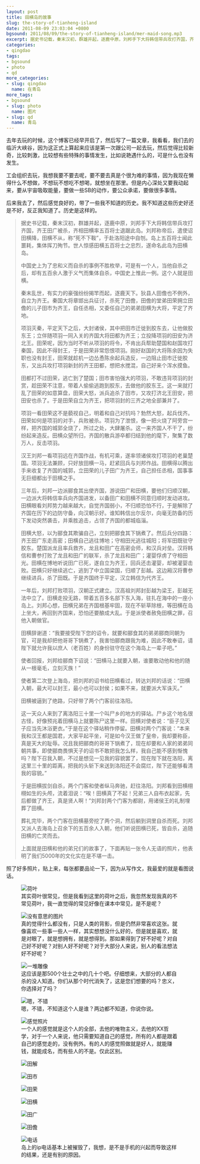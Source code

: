```yaml
---
layout: post
title: 田横岛的故事
slug: the-story-of-tianheng-island
date: 2011-08-09 23:03:04 +0800
bgsound: 2011/08/09/the-story-of-tianheng-island/mer-maid-song.mp3
excerpt: 据史书记载，秦末汉初，群雄并起，逐鹿中原，刘邦手下大将韩信带兵攻打齐国，齐王田广被杀，齐相田横率五百将士退踞此岛。刘邦称帝后，遣使诏田横降，田横不从，称死不下鞍，于赴洛阳途中自刎。岛上五百将士闻此噩耗，集体挥刀殉节。世人惊感田横五百将士之忠烈，遂命名此岛为田横岛。
categories:
- qingdao
tags:
- bgsound
- photo
- qd
more_categories:
- slug: qingdao
  name: 在青岛
more_tags:
- bgsound
- slug: photo
  name: 图片
- slug: qd
  name: 青岛
---
```


去年去玩的时候，这个博客已经早开启了，然后写了一篇文章，我看看，我们去的临沂大峡谷，因为这正式上算起来应该是第一次跟公司一起去玩，然后觉得比较新奇，比较刺激，比较想有些特殊的事情发生，比如说艳遇什么的，可是什么也没有发生。

工会组织去玩，我想我要不要去呢，要不要去真是个很为难的事情，因为我现在懒得什么不想做，不想玩不想吃不想喝，就想坐在那里。但是内心深处又要我动起来，要从宇宙吸取能量，要做一些SB的动作，要公众承诺，要做很多事情。

后来我去了，然后感觉良好的，带了一些我不知道的历史。我不知道这些历史好还是不好，反正我知道了。历史是这样的。

> 据史书记载，秦末汉初，群雄并起，逐鹿中原，刘邦手下大将韩信带兵攻打齐国，齐王田广被杀，齐相田横率五百将士退踞此岛。刘邦称帝后，遣使诏田横降，田横不从，称“死不下鞍”，于赴洛阳途中自刎。岛上五百将士闻此噩耗，集体挥刀殉节。世人惊感田横五百将士之忠烈，遂命名此岛为田横岛。
>
> 中国史上为了忠和义而自杀的事例不胜枚举，可是有一个人，当他自杀之后，却有五百余人激于义气而集体自杀，中国史上惟此一例。这个人就是田横。
>
> 秦末乱世，有实力的豪强纷纷揭竿而起，逐鹿天下。狄县人田儋也不例外，自立为齐王。秦国大将章邯出兵征讨，杀死了田儋，田儋的堂弟田荣拥立田儋的儿子田市为齐王，自任丞相，又委任自己的弟弟田横为大将，平定了齐地。
>
> 项羽灭秦，平定天下之后，大封诸侯，其中把田市迁徙到胶东去，让他做胶东王；立伴随项羽一同入关的齐国大将田都为齐王；立投降项羽的田安为济北王。田荣呢，因为当时不听从项羽的将令，不肯出兵帮助楚国和赵国攻打秦国，因此不得封王，于是田荣非常怨恨项羽。刚好赵国的大将陈余因为失职也没有封王，田荣就趁机一边怂恿陈余起兵造反，一边阻止田市迁徙胶东，又出兵攻打项羽新封的齐王田都，想把水搅混，自己好来个浑水摸鱼。
>
> 田都打不过田荣，逃亡到了楚国；田市害怕强大的项羽，不敢违背项羽的封赏，趁田荣不注意，带着人偷偷逃跑到胶东，去做他的胶东王。这一来就打乱了田荣的如意算盘，田荣大怒，派兵追杀了田市，又攻打济北王田安，把田安也杀了。于是田荣自立为齐王，把项羽封的三齐之地全部兼并了。
>
> 项羽一看田荣这不是藐视自己，明着和自己对抗吗？勃然大怒，起兵伐齐。田荣如何是项羽的对手，兵败被杀。项羽为了泄恨，像一把火烧了阿旁宫一样，把齐国的城郭全烧了，所过之处，大肆屠杀。这一来齐国人不干了，纷纷起来造反。田横众望所归，齐国的散兵游卒都归结到他的麾下，聚集了数万人，反击项羽。
>
> 汉王刘邦一看项羽远在齐国作战，有机可乘，遂率领诸侯攻打项羽的老巢楚国。项羽无法兼顾，只好放田横一马，赶紧回兵与刘邦作战。田横得以腾出手来收复了齐国的城郭，立田荣的儿子田广为齐王，自己担任丞相，国事事无巨细都出于田横之手。
>
> 三年后，刘邦一边派郦食其出使齐国，游说田广和田横，要他们归顺汉朝，一边派大将韩信率兵向齐国进发，以备田广和田横不同意归顺时发动进攻。田横眼看刘邦势力越来越大，自觉齐国弱小，不归顺恐怕不行，于是解除了齐国在历下的边防守备，向汉朝示好。谁知韩信出尔反尔，向毫无防备的历下发动突然袭击，并乘胜追击，占领了齐国的都城临淄。
>
> 田横大怒，以为郦食其欺骗自己，立刻把郦食其下锅煮了。然后兵分四路：齐王田广东走高密；田横自己逃往博地；守相田光逃往城阳；将军田既驻守胶东。楚国派龙且率兵救齐，龙且和田广在高密会师，和汉兵对垒。汉将韩信和曹参打败了龙且和田广的联军，杀了龙且和田广；灌婴俘虏了守相田光。田横在博地听说田广已死，遂自立为齐王，回兵还击灌婴，却被灌婴击败。田横只好继续逃亡，逃到了中立国梁国，归顺了彭越。这边厢汉将曹参继续进兵，杀了田既。于是齐国终于平定，汉立韩信为代齐王。
>
> 一年后，刘邦打败项羽，汉朝正式建立。汉高祖刘邦封彭越为梁王，彭越无法中立了。田横走投无路，带着五百多名部下东入海，驻扎在海中的一座小岛上。刘邦心想，田横兄弟在齐国根基牢固，现在不斩草除根，等田横在岛上坐大，再回到齐国来，恐怕还要酿成大乱。于是派使者赦免田横之罪，召他入朝做官。
>
> 田横辞谢道：“我要接受陛下您的诏令，就要和郦食其的弟弟郦商同朝为官，可是我却把他哥哥下锅煮了，我害怕郦商跟我为难，因此不敢奉诏，请陛下就允许我以庶人（老百姓）的身份驻守在这个海岛上一辈子吧。”
>
> 使者回报，刘邦给郦商下诏说：“田横马上就要入朝，谁要敢动他和他的随从一根毫毛，立刻灭族！”
>
> 使者第二次登上海岛，把刘邦的诏书给田横看过，转达刘邦的话说：“田横入朝，最大可以封王，最小也可以封侯；如果不来，就要派大军诛灭。”
>
> 田横被逼到了绝路，只好带了两个门客前往洛阳。
>
> 这一天众人来到了离洛阳三十里一个叫尸乡的地方的驿站。尸乡这个地名很古怪，好像预兆着田横马上就要陈尸这里一样。田横对使者说：“臣子见天子应当先沐浴更衣。”于是在这个驿站稍作停留。田横对两个门客说：“本来我和汉王都是国君，大家平起平坐，可是如今汉王做了皇帝，我却要称臣，真是天大的耻辱。况且我把郦商的哥哥下锅煮了，现在却要和人家的弟弟同朝共事，即使郦商畏惧天子的诏书不敢把我怎么样，我自己能不感到惭愧吗？陛下召我入朝，不过是想见一见我的容貌罢了，现在陛下就在洛阳，离这里三十里的距离，把我的头斩下来送到洛阳还不会腐烂，陛下还能够看清我的容貌。”
>
> 于是田横拔剑自杀，两个门客和使者纵马奔驰，赶往洛阳。刘邦看到田横栩栩如生的头颅，流着泪说：“唉！田横真了不起！兄弟三人自布衣起家，先后都做了齐王，真是贤人啊！”刘邦封两个门客为都尉，用诸侯王的礼制埋葬了田横。
>
> 葬礼完毕，两个门客在田横墓旁挖了两个洞，然后躺到洞里自杀而死。刘邦又派人去海岛上召余下的五百余人入朝，他们听说田横已死，皆自杀，追随田横的亡灵而去。
>
> 上面就是田横和他的弟兄们的故事了，下面再贴一张令人无语的照片，他表明了我们5000年的文化实在是不堪一击。



照了好多照片，贴上来，每张都要品论一下，因为从写作文，我最爱的就是看图说话。

<figure>
	<img src="{{ site.path.uploads }}2011/08/09/the-story-of-tianheng-island/heye.jpg" alt="荷叶" />
	<figcaption>
		其实荷叶很常见，但是我看到这里的荷叶之后，我忽然发现我真的不常见荷叶，我一直觉得的常见好像在课本中常见，是不是呢？
	</figcaption>
</figure>

<figure>
	<img src="{{ site.path.uploads }}2011/08/09/the-story-of-tianheng-island/nothing.jpg" alt="没有意思的图片" />
	<figcaption>
		真的觉得什么都没有，只是人类的背影，但是仍然非常喜欢这张。就像喜欢一些事一些人一样，其实想想没什么好的，但是就是喜欢，就是对眼了，就是想拥有，就是想得到。那如果得到了好不好呢？对自己好不好呢？对别人好不好呢？对于大部分人来说，别人的看法想法好不好呢？
	</figcaption>
</figure>

<figure>
	<img src="{{ site.path.uploads }}2011/08/09/the-story-of-tianheng-island/diaoxiang.jpg" alt="一堆雕像" />
	<figcaption>
		这应该是那500个壮士之中的几十个吧。仔细想来，大部分的人都自杀的没人知道。你们从那个时代消失了，这是您们想要的吗？忠义，你选择对了吗？
	</figcaption>
</figure>

<figure>
	<img src="{{ site.path.uploads }}2011/08/09/the-story-of-tianheng-island/zibao.jpg" alt="嗯，不错" />
	<figcaption>
		嗯，不错，不知道这个人是谁？两边都不知道，你说你说。
	</figcaption>
</figure>

<figure>
	<img src="{{ site.path.uploads }}2011/08/09/the-story-of-tianheng-island/feeling.jpg" alt="感觉照片" />
	<figcaption>
		一个人的感觉就是这个人的全部，去他的唯物主义，去他的XX哲学，对于一个人来说，他只需要知道自己的感觉，所有的人都是跟着自己的感觉走的，没有例外。有的人的感觉照做就是好人，就能赚钱，就能成名，而有些人的不是。仅此区别。
	</figcaption>
</figure>

<figure>
	<img src="{{ site.path.uploads }}2011/08/09/the-story-of-tianheng-island/tianjie.jpg" alt="田解" />
</figure>

<figure>
	<img src="{{ site.path.uploads }}2011/08/09/the-story-of-tianheng-island/tianshi.jpg" alt="田市" />
</figure>

<figure>
	<img src="{{ site.path.uploads }}2011/08/09/the-story-of-tianheng-island/tianrong.jpg" alt="田荣" />
</figure>

<figure>
	<img src="{{ site.path.uploads }}2011/08/09/the-story-of-tianheng-island/tianheng.jpg" alt="田横" />
</figure>

<figure>
	<img src="{{ site.path.uploads }}2011/08/09/the-story-of-tianheng-island/tianguang.jpg" alt="田广" />
</figure>

<figure>
	<img src="{{ site.path.uploads }}2011/08/09/the-story-of-tianheng-island/tianzhan.jpg" alt="田儋" />
</figure>

<figure>
	<img src="{{ site.path.uploads }}2011/08/09/the-story-of-tianheng-island/phone.jpg" alt="电话" />
	<figcaption>
		岛上的ip电话基本上被摧毁了，我想，是不是手机的兴起而导致这样的结果，还是有别的原因。
	</figcaption>
</figure>

